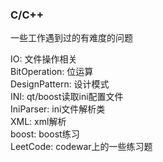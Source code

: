 ### C/C++
一些工作遇到过的有难度的问题

IO: 文件操作相关 <br />
BitOperation: 位运算 <br />
DesignPattern: 设计模式 <br />
INI: qt/boost读取ini配置文件 <br />
IniParser: ini文件解析类 <br />
XML: xml解析 <br />
boost: boost练习 <br />
LeetCode: codewar上的一些练习题 <br />
